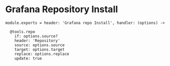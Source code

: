 
# Grafana Repository Install

    module.exports = header: 'Grafana repo Install', handler: (options) ->

      @tools.repo
        if: options.source?
        header: 'Repository'
        source: options.source
        target: options.target
        replace: options.replace
        update: true
